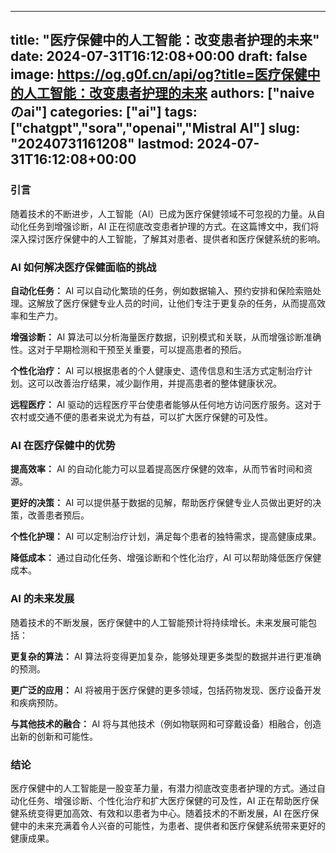 
---
title: "医疗保健中的人工智能：改变患者护理的未来"
date: 2024-07-31T16:12:08+00:00
draft: false
image: https://og.g0f.cn/api/og?title=医疗保健中的人工智能：改变患者护理的未来
authors: ["naiveのai"]
categories: ["ai"]
tags: ["chatgpt","sora","openai","Mistral AI"]
slug: "20240731161208"
lastmod: 2024-07-31T16:12:08+00:00
---
### 引言

随着技术的不断进步，人工智能（AI）已成为医疗保健领域不可忽视的力量。从自动化任务到增强诊断，AI 正在彻底改变患者护理的方式。在这篇博文中，我们将深入探讨医疗保健中的人工智能，了解其对患者、提供者和医疗保健系统的影响。

### AI 如何解决医疗保健面临的挑战

**自动化任务：** AI 可以自动化繁琐的任务，例如数据输入、预约安排和保险索赔处理。这解放了医疗保健专业人员的时间，让他们专注于更复杂的任务，从而提高效率和生产力。

**增强诊断：** AI 算法可以分析海量医疗数据，识别模式和关联，从而增强诊断准确性。这对于早期检测和干预至关重要，可以提高患者的预后。

**个性化治疗：** AI 可以根据患者的个人健康史、遗传信息和生活方式定制治疗计划。这可以改善治疗结果，减少副作用，并提高患者的整体健康状况。

**远程医疗：** AI 驱动的远程医疗平台使患者能够从任何地方访问医疗服务。这对于农村或交通不便的患者来说尤为有益，可以扩大医疗保健的可及性。

### AI 在医疗保健中的优势

**提高效率：** AI 的自动化能力可以显着提高医疗保健的效率，从而节省时间和资源。

**更好的决策：** AI 可以提供基于数据的见解，帮助医疗保健专业人员做出更好的决策，改善患者预后。

**个性化护理：** AI 可以定制治疗计划，满足每个患者的独特需求，提高健康成果。

**降低成本：** 通过自动化任务、增强诊断和个性化治疗，AI 可以帮助降低医疗保健成本。

### AI 的未来发展

随着技术的不断发展，医疗保健中的人工智能预计将持续增长。未来发展可能包括：

**更复杂的算法：** AI 算法将变得更加复杂，能够处理更多类型的数据并进行更准确的预测。

**更广泛的应用：** AI 将被用于医疗保健的更多领域，包括药物发现、医疗设备开发和疾病预防。

**与其他技术的融合：** AI 将与其他技术（例如物联网和可穿戴设备）相融合，创造出新的创新和可能性。

### 结论

医疗保健中的人工智能是一股变革力量，有潜力彻底改变患者护理的方式。通过自动化任务、增强诊断、个性化治疗和扩大医疗保健的可及性，AI 正在帮助医疗保健系统变得更加高效、有效和以患者为中心。随着技术的不断发展，AI 在医疗保健中的未来充满着令人兴奋的可能性，为患者、提供者和医疗保健系统带来更好的健康成果。